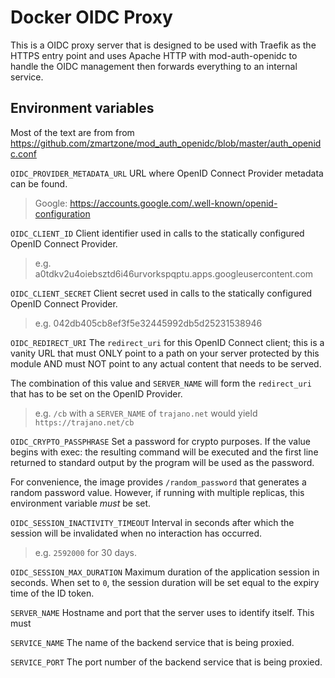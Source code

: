 # Docker OIDC Proxy

This is a OIDC proxy server that is designed to be used with Traefik as the HTTPS entry point and uses Apache HTTP with mod-auth-openidc to handle the OIDC management then forwards everything to an internal service.

## Environment variables

Most of the text are from from https://github.com/zmartzone/mod_auth_openidc/blob/master/auth_openidc.conf

`OIDC_PROVIDER_METADATA_URL` URL where OpenID Connect Provider metadata can be found.

> Google: https://accounts.google.com/.well-known/openid-configuration

`OIDC_CLIENT_ID` Client identifier used in calls to the statically configured OpenID Connect Provider.

> e.g. a0tdkv2u4oiebsztd6i46urvorkspqptu.apps.googleusercontent.com

`OIDC_CLIENT_SECRET` Client secret used in calls to the statically configured OpenID Connect Provider.

> e.g. 042db405cb8ef3f5e32445992db5d25231538946

`OIDC_REDIRECT_URI` The `redirect_uri` for this OpenID Connect client; this is a vanity URL that must ONLY point to a path on your server protected by this module AND must NOT point to any actual content that needs to be served.

The combination of this value and `SERVER_NAME` will form the `redirect_uri` that has to be set on the OpenID Provider.

> e.g. `/cb` with a `SERVER_NAME` of `trajano.net` would yield `https://trajano.net/cb`

`OIDC_CRYPTO_PASSPHRASE` Set a password for crypto purposes. If the value begins with exec: the resulting command will be executed and the
first line returned to standard output by the program will be used as the password.

For convenience, the image provides `/random_password` that generates a random password value.  However, if running with multiple replicas, this environment variable *must* be set.

`OIDC_SESSION_INACTIVITY_TIMEOUT` Interval in seconds after which the session will be invalidated when no interaction has occurred.

> e.g. `2592000` for 30 days.

`OIDC_SESSION_MAX_DURATION` Maximum duration of the application session in seconds. When set to `0`, the session duration will be set equal to the expiry time of the ID token.

`SERVER_NAME` Hostname and port that the server uses to identify itself.  This must 

`SERVICE_NAME` The name of the backend service that is being proxied.

`SERVICE_PORT` The port number of the backend service that is being proxied.
